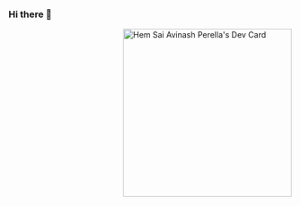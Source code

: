 ### Hi there 👋

<!--
**talktoacomputer/talktoacomputer** is a ✨ _special_ ✨ repository because its `README.md` (this file) appears on your GitHub profile.

Here are some ideas to get you started:

- 🔭 I’m currently working on ...
- 🌱 I’m currently learning ...
- 👯 I’m looking to collaborate on ...
- 🤔 I’m looking for help with ...
- 💬 Ask me about ...
- 📫 How to reach me: ...
- 😄 Pronouns: ...
- ⚡ Fun fact: ...
-->

<div style="display: flex; justify-content: flex-end;">
	<a href="https://app.daily.dev/talktoacomputer"><img src="https://api.daily.dev/devcards/a608f0e00ea141fbbd10202fa0b3a607.png?r=vg6" width="300" alt="Hem Sai Avinash Perella's Dev Card"/></a>
</div>

